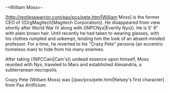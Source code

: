 -=William Moss=-

[http://restlesswarrior.com/pax/pcs/pete.html|William Moss] is the former CEO of ((OrgMagitech|Magitech Corporation)). He disappeared from view shortly after World War IV along with ((NPCNyx|Everlily Nyx)). He is 5' 9&quot; with plain brown hair. Until recently he had taken to wearing glasses, with his clothes rumpled and unkempt, lending him the look of an absent-minded professor. For a time, he reverted to his &quot;Crazy Pete&quot; persona (an eccentric homeless man) to hide from his many enemies.

After taking ((NPCCain|Cain's)) undead essence upon himself, Moss reunited with Nyx, traveled to Mars and established Alexandria, a subterranean necropolis.

Crazy Pete (William Moss) was [/pax/pcs/pete.html|Kelsey's first character] from Pax Artificium.
